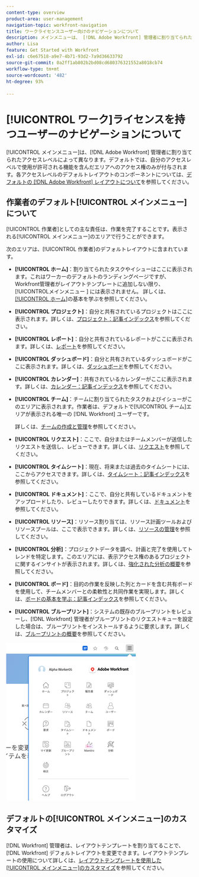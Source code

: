 ```yaml
---
content-type: overview
product-area: user-management
navigation-topic: workfront-navigation
title: ワークライセンスユーザー向けのナビゲーションについて
description: メインメニューは、 [!DNL Adobe Workfront] 管理者に割り当てられたアクセスレベルに応じて変わります。デフォルトでは、自分のアクセスレベルで使用が許可される機能を含んだエリアへのアクセス権のみが付与されます。
author: Lisa
feature: Get Started with Workfront
exl-id: c6e67518-a9e7-4b71-93d2-7a9d36633792
source-git-commit: 0a2ff1ab802b2bd08cd680376321552a8018cb74
workflow-type: tm+mt
source-wordcount: '482'
ht-degree: 93%

---
```


# [!UICONTROL ワーク]ライセンスを持つユーザーのナビゲーションについて

[!UICONTROL メインメニュー]は、[!DNL Adobe Workfront] 管理者に割り当てられたアクセスレベルによって異なります。デフォルトでは、自分のアクセスレベルで使用が許可される機能を含んだエリアへのアクセス権のみが付与されます。各アクセスレベルのデフォルトレイアウトのコンポーネントについては、[デフォルトの [!DNL Adobe Workfront] レイアウトについて](../../../administration-and-setup/customize-workfront/use-layout-templates/about-the-default-wf-layout.md)を参照してください。

## 作業者のデフォルト[!UICONTROL メインメニュー]について

[!UICONTROL 作業者]としての主な責任は、作業を完了することです。表示される[!UICONTROL メインメニュー]のエリアで行うことができます。

次のエリアは、[!UICONTROL 作業者]のデフォルトレイアウトに含まれています。

* **[!UICONTROL ホーム]**：割り当てられたタスクやイシューはここに表示されます。これはワーカーのデフォルトのランディングページですが、Workfront管理者がレイアウトテンプレートに追加しない限り、[!UICONTROL &#x200B; メインメニュー &#x200B;] には表示されません。  詳しくは、[[!UICONTROL ホーム]](../../../workfront-basics/using-home/using-the-home-area/get-started-with-home.md)の基本を学ぶを参照してください。

* **[!UICONTROL プロジェクト]**：自分と共有されているプロジェクトはここに表示されます。詳しくは、[プロジェクト：記事インデックス](../../../manage-work/projects/projects-overview.md)を参照してください。

* **[!UICONTROL レポート]**：自分と共有されているレポートがここに表示されます。詳しくは、[レポート](../../../reports-and-dashboards/reports/reports-overview.md)を参照してください。

* **[!UICONTROL ダッシュボード]**：自分と共有されているダッシュボードがここに表示されます。詳しくは、[ダッシュボード](../../../reports-and-dashboards/dashboards/dashboards-overview.md)を参照してください。

* **[!UICONTROL カレンダー]**：共有されているカレンダーがここに表示されます。詳しくは、[カレンダー：記事インデックス](../../../reports-and-dashboards/reports/calendars/calendars.md)を参照してください。

* **[!UICONTROL チーム]**：チームに割り当てられたタスクおよびイシューがこのエリアに表示されます。作業者は、デフォルトで[!UICONTROL チーム]エリアが表示される唯一の [!DNL Workfront] ユーザーです。

  詳しくは、[チームの作成と管理](../../../people-teams-and-groups/create-and-manage-teams/create-and-mange-teams.md)を参照してください。

* **[!UICONTROL リクエスト]**：ここで、自分またはチームメンバーが送信したリクエストを送信し、レビューできます。詳しくは、[リクエスト](../../../manage-work/requests/requests-overview.md)を参照してください。

* **[!UICONTROL タイムシート]**：現在、将来または過去のタイムシートには、ここからアクセスできます。詳しくは、[タイムシート：記事インデックス](../../../timesheets/timesheets-all.md)を参照してください。

* **[!UICONTROL ドキュメント]**：ここで、自分と共有しているドキュメントをアップロードしたり、レビューしたりできます。詳しくは、[ドキュメント](../../../documents/documents-overview.md)を参照してください。

* **[!UICONTROL リソース]**：リソース割り当ては、リソース計画ツールおよびリソースプールは、ここで表示できます。詳しくは、[リソースの管理](../../../resource-mgmt/manage-resources.md)を参照してください。

* **[!UICONTROL 分析]**：プロジェクトデータを調べ、計画と完了を使用してトレンドを特定します。このエリアには、表示アクセス権のあるプロジェクトに関するインサイトが表示されます。詳しくは、[強化された分析の概要](../../../enhanced-analytics/enhanced-analytics-overview.md)を参照してください。

* **[!UICONTROL ボード]**：目的の作業を反映した列とカードを含む共有ボードを使用して、チームメンバーとの柔軟性と共同作業を実現します。詳しくは、[ボードの基本を学ぶ：記事インデックス](../../../agile/get-started-with-boards/get-started-with-boards.md)を参照してください。

* **[!UICONTROL ブループリント]**：システムの既存のブループリントをレビューし、[!DNL Workfront] 管理者がブループリントのリクエストキューを設定した場合は、ブループリントをインストールするように要求します。詳しくは、[ブループリントの概要](../../../administration-and-setup/blueprints/blueprints-overview.md)を参照してください。

![ ワーカーのメインメニュー ](assets/worker-main-menu-350x426.png)

## デフォルトの[!UICONTROL メインメニュー]のカスタマイズ

[!DNL Workfront] 管理者は、レイアウトテンプレートを割り当てることで、[!DNL Workfront] デフォルトレイアウトを変更できます。レイアウトテンプレートの使用について詳しくは、[レイアウトテンプレートを使用した[!UICONTROL メインメニュー]のカスタマイズ](../../../administration-and-setup/customize-workfront/use-layout-templates/customize-main-menu.md)を参照してください。
